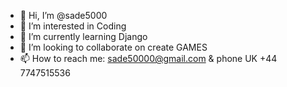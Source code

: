 - 👋 Hi, I’m @sade5000
- 👀 I’m interested in Coding
- 🌱 I’m currently learning Django
- 💞️ I’m looking to collaborate on create GAMES
- 📫 How to reach me: sade50000@gmail.com & phone UK +44 7747515536 


<!---
sade5000/sade5000 is a ✨ special ✨ repository because its `README.md` (this file) appears on your GitHub profile.
You can click the Preview link to take a look at your changes.
--->
